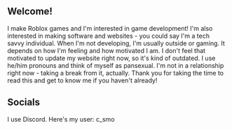 ## Welcome!
I make Roblox games and I'm interested in game development!
I'm also interested in making software and websites - you could say I'm a tech savvy individual.
When I'm not developing, I'm usually outside or gaming. It depends on how I'm feeling and how motivated I am. 
I don't feel that motivated to update my website right now, so it's kind of outdated.
I use he/him pronouns and think of myself as pansexual.
I'm not in a relationship right now - taking a break from it, actually.
Thank you for taking the time to read this and get to know me if you haven't already!

## Socials
I use Discord. Here's my user: c_smo
